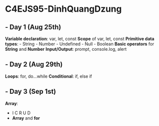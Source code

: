 # C4EJS95-DinhQuangDzung
## - Day 1 (Aug 25th)
**Variable declaration**: var, let, const
**Scope** of var, let, const
**Primitive data types**:
    - String
    - Number
    - Undefined
    - Null
    - Boolean
**Basic operators** for **String** and **Number**
**Input/Output**: prompt, console.log, alert

## - Day 2 (Aug 29th)
**Loops**: for, do...while
**Conditional**: if, else if

## - Day 3 (Sep 1st)
**Array**: 
- I C R U D
- **Array** and **for**
